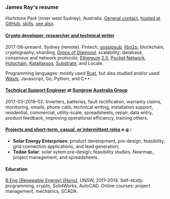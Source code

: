 ### James Ray's resume

Hurlstone Park (inner west Sydney), Australia. [General contact](https://docs.google.com/forms/d/e/1FAIpQLSeY71SEvQhHWlspzkvw0odpfdjqdEyy8ORL8XtRMFMQkzYfQg/viewform), [hosted at GitHub](https://github.com/jamesray1/cv), [skills](skills.md), [see also](see-also.md).

#### [Crypto developer, researcher and technical writer](crypto-industry-experience.md)

2017-06–present. Sydney (remote). Fintech, [gossipsub](https://github.com/libp2p/rust-libp2p/pull/767), [libp2p](https://libp2p.io), blockchain, cryptography, sharding, [Drops of Diamond](https://github.com/Drops-of-Diamond/diamond_drops), scalability; database, consensus and network protocols; [Ethereum](https://ethereum.org/) [2.0](https://github.com/ethereum/eth2.0-specs), [Pocket Network](https://pokt.network/), [Holochain](https://holochain.org), [Katallassos](https://katallassos.com), [Substrate](https://www.parity.io/substrate/), and Locale.

Programming languages: mostly used [Rust](https://www.rust-lang.org/), but also studied and/or used [Wasm](https://webassembly.org/), Javascript, Go, Python, and C++.

#### [Technical Support Engineer](tech-support-eng-SG.md) at [Sungrow](https://en.sungrowpower.com/) [Australia Group](https://www.sungrowpower.com.au/)

2017-03–2018-02. Inverters, batteries, fault rectification, warranty claims, monitoring, emails, phone calls, technical writing, installation support, residential, commercial, utility-scale, spreadsheets, repair, data entry, product feedback, improving operational efficiency, training others.

#### [Projects and short-term, casual, or intermittent roles](projects.md) e.g.:

- **Solar Energy Enterprises**: product development, pre-design, feasibility, grid connection applications, and lead generation;
- **Todae Solar**: solar sytem pre-design, feasibility studies, Nearmap, project management, and spreadsheets.

#### Education

[B Eng (Renewable Energy) (Hons)](education.md), UNSW, 2011–2014. Self-study: programming, crypto, SolidWorks, AutoCAD. Online courses: project management, mechanics, SCADA.
